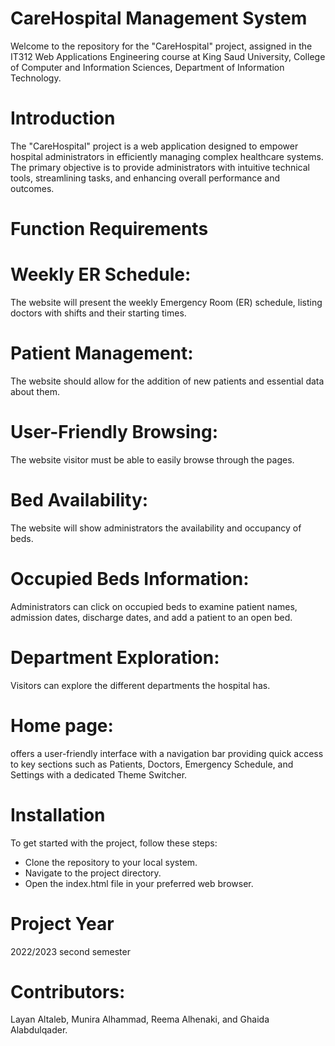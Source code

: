 
# CareHospital Management System
Welcome to the repository for the "CareHospital" project, assigned in the IT312 Web Applications Engineering course at King Saud University, College of Computer and Information Sciences, Department of Information Technology.

# Introduction
The "CareHospital" project is a  web application designed to empower hospital administrators in efficiently managing complex healthcare systems. The primary objective is to provide administrators with intuitive technical tools, streamlining tasks, and enhancing overall performance and outcomes.

#  Function Requirements
# Weekly ER Schedule:
The website will present the weekly Emergency Room (ER) schedule, listing doctors with shifts and their starting times.
# Patient Management:
The website should allow for the addition of new patients and essential data about them.
# User-Friendly Browsing:
The website visitor must be able to easily browse through the pages.
#  Bed Availability:
The website will show administrators the availability and occupancy of beds.
# Occupied Beds Information:
Administrators can click on occupied beds to examine patient names, admission dates, discharge dates, and add a patient to an open bed.
# Department Exploration:
 Visitors can explore the different departments the hospital has.
# Home page:
offers a user-friendly interface with a navigation bar providing quick access to key sections such as Patients, Doctors, Emergency Schedule, and Settings with a dedicated Theme Switcher.

# Installation
To get started with the project, follow these steps:
-  Clone the repository to your local system.
-  Navigate to the project directory.
-  Open the index.html file in your preferred web browser.

# Project Year
2022/2023 second semester  

# Contributors:
Layan Altaleb, Munira Alhammad, Reema Alhenaki, and Ghaida Alabdulqader.

